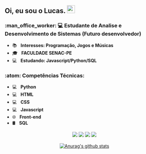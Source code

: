 <h2> Oi, eu sou o <strong>Lucas</strong>. <img src="https://github.com/souvikguria98/souvikguria98/blob/master/Hi.gif" width="25"></h2>

<h3> :man_office_worker: 💻 Estudante de Analise e Desenvolvimento de Sistemas (Futuro desenvolvedor) </h3>

- :books: &nbsp; <strong>Interesses: Programação, Jogos e Músicas</strong>
- 🎓 &nbsp; <strong>FACULDADE SENAC-PE</strong>
- :computer: &nbsp; <strong>Estudando: Javascript/Python/SQL</strong>

<h3>:atom: Competências Técnicas: </h3>

- 💻 &nbsp; <strong>Python</strong>
- 💻 &nbsp; <strong>HTML</strong>
- 💻 &nbsp; <strong>CSS</strong>
- 💻 &nbsp; <strong>Javascript</strong>
- 🌐 &nbsp; <strong>Front-end</strong>
- 🛢 &nbsp; <strong>SQL</strong>



<div align="center">
  <a href="mailto:lucasviniciusramosrodrigues50@gmail.com" alt="Gmail">
  <img src="https://img.shields.io/badge/-Gmail-FF0000?style=flat-square&labelColor=FF0000&logo=gmail&logoColor=white&link=LINK-DO-SEU-EMAIL" /></a>

  <a href="[#](https://www.linkedin.com/in/lucas-vinicius-3774961b8/)" alt="Linkedin">
  <img src="https://img.shields.io/badge/-Linkedin-0e76a8?style=flat-square&logo=Linkedin&logoColor=white&link=LINK-DO-SEU-LINKEDIN" /></a>
  
  <a href="#" alt="WhatsApp">
  <img src="https://img.shields.io/badge/-WhatsApp-25d366?style=flat-square&labelColor=25d366&logo=whatsapp&logoColor=white&link=API-DO-SEU-WHATSAPP"/></a>
  
  <a href="#" alt="Instagram">
  <img src="https://img.shields.io/badge/-Instagram-DF0174?style=flat-square&labelColor=DF0174&logo=instagram&logoColor=white&link=https://www.instagram.com/sladodjo?igsh=Zmc1YjA0OGM4ODN1&utm_source=qr"/></a>
<div>
 

</br>
<div align="center">
<a href="https://github-readme-stats.anuraghazra1.vercel.app/api?username=Duduxs"><img src="https://github-readme-stats.anuraghazra1.vercel.app/api?username=LucasVRRF_icons=true&include_all_commits=true&theme=radical" alt="Anurag's github stats"/>
</a>
</div>


